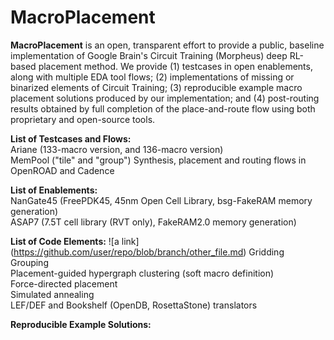 # MacroPlacement
**MacroPlacement** is an open, transparent effort to provide a public, baseline implementation of Google Brain's Circuit Training (Morpheus) deep RL-based placement method.  We provide (1) testcases in open enablements, along with multiple EDA tool flows; (2) implementations of missing or binarized elements of Circuit Training; (3) reproducible example macro placement solutions produced by our implementation; and (4) post-routing results obtained by full completion of the place-and-route flow using both proprietary and open-source tools.

**List of Testcases and Flows:**  
Ariane (133-macro version, and 136-macro version)  
MemPool ("tile" and "group")
Synthesis, placement and routing flows in OpenROAD and Cadence

**List of Enablements:**  
NanGate45 (FreePDK45, 45nm Open Cell Library, bsg-FakeRAM memory generation)  
ASAP7 (7.5T cell library (RVT only), FakeRAM2.0 memory generation)  
  
**List of Code Elements:** 
![a link] (https://github.com/user/repo/blob/branch/other_file.md)
Gridding <br />
Grouping <br />
Placement-guided hypergraph clustering (soft macro definition) <br />
Force-directed placement <br />
Simulated annealing  <br />
LEF/DEF and Bookshelf (OpenDB, RosettaStone) translators <br />

**Reproducible Example Solutions:**  
